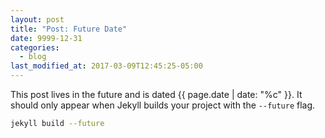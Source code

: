 ```yaml
---
layout: post
title: "Post: Future Date"
date: 9999-12-31
categories:
  - blog
last_modified_at: 2017-03-09T12:45:25-05:00
---
```


This post lives in the future and is dated {{ page.date | date: "%c" }}. It should only appear when Jekyll builds your project with the `--future` flag.

```bash
jekyll build --future
```